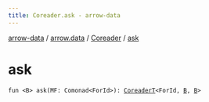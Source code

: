 ```yaml
---
title: Coreader.ask - arrow-data
---
```


[arrow-data](../../index.html) / [arrow.data](../index.html) / [Coreader](index.html) / [ask](./ask.html)

# ask

`fun <B> ask(MF: Comonad<ForId>): `[`CoreaderT`](../-coreader-t.html)`<ForId, `[`B`](ask.html#B)`, `[`B`](ask.html#B)`>`